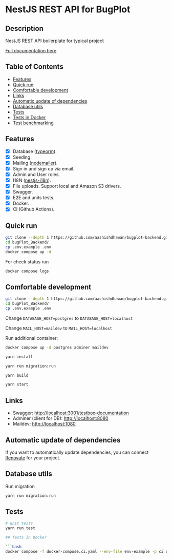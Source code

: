 # NestJS REST API for BugPlot

## Description 

NestJS REST API boilerplate for typical project

[Full documentation here](https://github.com/aashishdhawan/bugplot-backend/blob/dev/README.md)

## Table of Contents 

- [Features](#features)
- [Quick run](#quick-run)
- [Comfortable development](#comfortable-development)
- [Links](#links)
- [Automatic update of dependencies](#automatic-update-of-dependencies)
- [Database utils](#database-utils)
- [Tests](#tests)
- [Tests in Docker](#tests-in-docker)
- [Test benchmarking](#test-benchmarking)

## Features

- [X] Database ([typeorm](https://www.npmjs.com/package/typeorm)).
- [X] Seeding.
- [X] Mailing ([nodemailer](https://www.npmjs.com/package/nodemailer)).
- [X] Sign in and sign up via email.
- [X] Admin and User roles.
- [X] I18N ([nestjs-i18n](https://www.npmjs.com/package/nestjs-i18n)).
- [X] File uploads. Support local and Amazon S3 drivers.
- [X] Swagger.
- [X] E2E and units tests.
- [X] Docker.
- [X] CI (Github Actions).

## Quick run

```bash
git clone --depth 1 https://github.com/aashishdhawan/bugplot-backend.git bugPlot_Backend
cd bugPlot_Backend/
cp .env.example .env
docker compose up -d
```

For check status run

```bash
docker compose logs
```

## Comfortable development

```bash
git clone --depth 1 https://github.com/aashishdhawan/bugplot-backend.git bugPlot_Backend
cd bugPlot_Backend/
cp .env.example .env
```

Change `DATABASE_HOST=postgres` to `DATABASE_HOST=localhost`

Change `MAIL_HOST=maildev` to `MAIL_HOST=localhost`

Run additional container:

```bash
docker compose up -d postgres adminer maildev
```

```bash
yarn install

yarn run migration:run

yarn build

yarn start
```

## Links

- Swagger: [http://localhost:3001/testbox-documentation](http://localhost:3001/testbox-documentation)
- Adminer (client for DB): [http://localhost:8080](http://localhost:8080)
- Maildev: [http://localhost:1080](http://localhost:1080)

## Automatic update of dependencies

If you want to automatically update dependencies, you can connect [Renovate](https://github.com/marketplace/renovate) for your project.

## Database utils

Run migration

```bash
yarn run migration:run
```

## Tests

```bash
# unit tests
yarn run test

## Tests in Docker

```bash
docker compose -f docker-compose.ci.yaml --env-file env-example -p ci up --build --exit-code-from api && docker compose -p ci rm -svf
```
